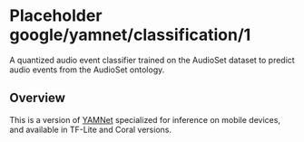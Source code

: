 # Placeholder google/yamnet/classification/1

A quantized audio event classifier trained on the AudioSet dataset to predict
audio events from the AudioSet ontology.

<!-- module-type: audio-event-classification -->

## Overview

This is a version of [YAMNet](https://tfhub.dev/google/yamnet/1) specialized for
inference on mobile devices, and available in TF-Lite and Coral versions.
